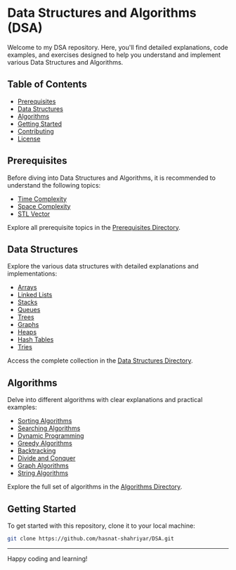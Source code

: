 # Data Structures and Algorithms (DSA)

Welcome to my DSA repository. Here, you'll find detailed explanations, code examples, and exercises designed to help you understand and implement various Data Structures and Algorithms.

## Table of Contents

- [Prerequisites](#prerequisites)
- [Data Structures](#data-structures)
- [Algorithms](#algorithms)
- [Getting Started](#getting-started)
- [Contributing](#contributing)
- [License](#license)

## Prerequisites

Before diving into Data Structures and Algorithms, it is recommended to understand the following topics:

- [Time Complexity](Prerequisites/TimeComplexity)
- [Space Complexity](Prerequisites/SpaceComplexity)
- [STL Vector](Prerequisites/STLVector)

Explore all prerequisite topics in the [Prerequisites Directory](Prerequisites/).

## Data Structures

Explore the various data structures with detailed explanations and implementations:

- [Arrays](DataStructures/Arrays)
- [Linked Lists](DataStructures/LinkedLists)
- [Stacks](DataStructures/Stacks)
- [Queues](DataStructures/Queues)
- [Trees](DataStructures/Trees)
- [Graphs](DataStructures/Graphs)
- [Heaps](DataStructures/Heaps)
- [Hash Tables](DataStructures/HashTables)
- [Tries](DataStructures/Tries)

Access the complete collection in the [Data Structures Directory](DataStructures/).

## Algorithms

Delve into different algorithms with clear explanations and practical examples:

- [Sorting Algorithms](Algorithms/Sorting)
- [Searching Algorithms](Algorithms/Searching)
- [Dynamic Programming](Algorithms/DynamicProgramming)
- [Greedy Algorithms](Algorithms/Greedy)
- [Backtracking](Algorithms/Backtracking)
- [Divide and Conquer](Algorithms/DivideAndConquer)
- [Graph Algorithms](Algorithms/GraphAlgorithms)
- [String Algorithms](Algorithms/StringAlgorithms)

Explore the full set of algorithms in the [Algorithms Directory](Algorithms/).

## Getting Started

To get started with this repository, clone it to your local machine:

```bash
git clone https://github.com/hasnat-shahriyar/DSA.git
```

---

Happy coding and learning!
